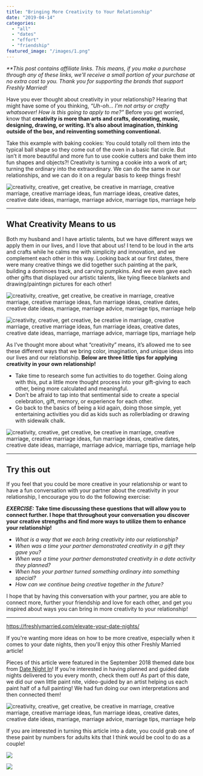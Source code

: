 ```yaml
---
title: "Bringing More Creativity to Your Relationship"
date: "2019-04-14"
categories: 
  - "all"
  - "dates"
  - "effort"
  - "friendship"
featured_image: "/images/1.png"
---
```


_\*\*This post contains affiliate links. This means, if you make a purchase through any of these links, we’ll receive a small portion of your purchase at no extra cost to you. Thank you for supporting the brands that support Freshly Married!_

Have you ever thought about creativity in your relationship? Hearing that might have some of you thinking, _“Uh-oh… I’m not artsy or crafty whatsoever! How is this going to apply to me?”_ Before you get worried, know that **creativity is more than arts and crafts, decorating, music, designing, drawing, or writing. It’s also about imagination, thinking outside of the box, and reinventing something conventional.**  

Take this example with baking cookies: You could totally roll them into the typical ball shape so they come out of the oven in a basic flat circle. But isn’t it more beautiful and more fun to use cookie cutters and bake them into fun shapes and objects?! Creativity is turning a cookie into a work of art; turning the ordinary into the extraordinary. We can do the same in our relationships, and we can do it on a regular basis to keep things fresh!

![creativity, creative, get creative, be creative in marriage, creative marriage, creative marriage ideas, fun marriage ideas, creative dates, creative date ideas, marriage, marriage advice, marriage tips, marriage help](/images/kari-shea-167714-unsplash.jpg)

* * *

## What Creativity Means to us

Both my husband and I have artistic talents, but we have different ways we apply them in our lives, and I love that about us! I tend to be loud in the arts and crafts while he calms me with simplicity and innovation, and we complement each other in this way. Looking back at our first dates, there were many creative things we did together such painting at the park, building a dominoes track, and carving pumpkins. And we even gave each other gifts that displayed our artistic talents, like tying fleece blankets and drawing/paintingn pictures for each other!

![creativity, creative, get creative, be creative in marriage, creative marriage, creative marriage ideas, fun marriage ideas, creative dates, creative date ideas, marriage, marriage advice, marriage tips, marriage help](/images/pumpkins.jpg)

![creativity, creative, get creative, be creative in marriage, creative marriage, creative marriage ideas, fun marriage ideas, creative dates, creative date ideas, marriage, marriage advice, marriage tips, marriage help](/images/dominoes_3-768x1024.jpg)

As I’ve thought more about what “creativity” means, it’s allowed me to see these different ways that we bring color, imagination, and unique ideas into our lives and our relationship. **Below are three little tips for applying creativity in your own relationship!**

- Take time to research some fun activities to do together. Going along with this, put a little more thought process into your gift-giving to each other, being more calculated and meaningful.
- Don’t be afraid to tap into that sentimental side to create a special celebration, gift, memory, or experience for each other.
- Go back to the basics of being a kid again, doing those simple, yet entertaining activities you did as kids such as rollerblading or drawing with sidewalk chalk.

![creativity, creative, get creative, be creative in marriage, creative marriage, creative marriage ideas, fun marriage ideas, creative dates, creative date ideas, marriage, marriage advice, marriage tips, marriage help](/images/gianandrea-villa-737211-unsplash.jpg)

* * *

## Try this out

If you feel that you could be more creative in your relationship or want to have a fun conversation with your partner about the creativity in your relationship, I encourage you to do the following exercise:

**_EXERCISE:_** **Take time discussing these questions that will allow you to connect further. I hope that throughout your conversation you discover your creative strengths and find more ways to utilize them to enhance your relationship!**

- _What is a way that we each bring creativity into our relationship?_
- _When was a time your partner demonstrated creativity in a gift they gave you?_
- _When was a time your partner demonstrated creativity in a date activity they planned?_
- _When has your partner turned something ordinary into something special?_
- _How can we continue being creative together in the future?_

I hope that by having this conversation with your partner, you are able to connect more, further your friendship and love for each other, and get you inspired about ways you can bring in more creativity to your relationship!

* * *

https://freshlymarried.com/elevate-your-date-nights/

If you're wanting more ideas on how to be more creative, especially when it comes to your date nights, then you'll enjoy this other Freshly Married article!

Pieces of this article were featured in the September 2018 themed date box from [Date Night In](https://frstre.com/go/?a=19136-4863f8&s=110370-e6b059)! If you’re interested in having planned and guided date nights delivered to you every month, check them out! As part of this date, we did our own little paint nite, video-guided by an artist helping us each paint half of a full painting! We had fun doing our own interpretations and then connected them!

![creativity, creative, get creative, be creative in marriage, creative marriage, creative marriage ideas, fun marriage ideas, creative dates, creative date ideas, marriage, marriage advice, marriage tips, marriage help](/images/IMG_2194.jpg)

If you are interested in turning this article into a date, you could grab one of these paint by numbers for adults kits that I think would be cool to do as a couple!

[![](//ws-na.amazon-adsystem.com/widgets/q?_encoding=UTF8&ASIN=B077R3K6TB&Format=_SL160_&ID=AsinImage&MarketPlace=US&ServiceVersion=20070822&WS=1&tag=freshlymarrie-20&language=en_US)](https://www.amazon.com/Komking-Numbers-Painting-Colorful-16x20inch/dp/B077R3K6TB/ref=as_li_ss_il?crid=2I7R5Z3STXFO8&keywords=paint+by+numbers+for+adults&qid=1554947747&s=gateway&sprefix=paint+by+numbers,aps,205&sr=8-22&linkCode=li2&tag=freshlymarrie-20&linkId=5638df582e844893e787ded308a1c35b&language=en_US)

[![](//ws-na.amazon-adsystem.com/widgets/q?_encoding=UTF8&ASIN=B01MSK1LZQ&Format=_SL160_&ID=AsinImage&MarketPlace=US&ServiceVersion=20070822&WS=1&tag=freshlymarrie-20&language=en_US)](https://www.amazon.com/Rihe-Numbers-Painting-Adults-Beginner/dp/B01MSK1LZQ/ref=as_li_ss_il?crid=2I7R5Z3STXFO8&keywords=paint+by+numbers+for+adults&qid=1554947747&s=gateway&sprefix=paint+by+numbers,aps,205&sr=8-28&linkCode=li2&tag=freshlymarrie-20&linkId=38443ec4cc1f493510dda2a11aa530a8&language=en_US)
